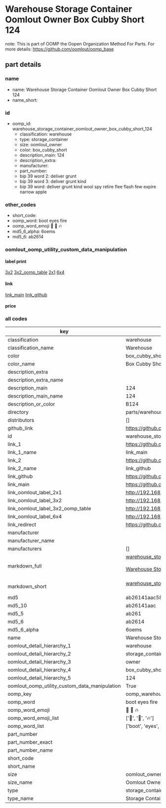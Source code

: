 # Warehouse Storage Container Oomlout Owner Box Cubby Short 124  

note: This is part of OOMP the Oopen Organization Method For Parts. For more details: https://github.com/oomlout/oomp_base

##  part details
  







### name
* name: Warehouse Storage Container Oomlout Owner Box Cubby Short 124
* name_short: 
### id
* oomp_id: warehouse_storage_container_oomlout_owner_box_cubby_short_124
  * classification: warehouse
  * type: storage_container
  * size: oomlout_owner
  * color: box_cubby_short
  * description_main: 124
  * description_extra: 
  * manufacturer: 
  * part_number: 
  * bip 39 word 2: deliver grunt
  * bip 39 word 3: deliver grunt kind
  * bip 39 word: deliver grunt kind wool spy retire flee flash few expire narrow apple

### other_codes
* short_code: 
* oomp_word: boot eyes fire
* oomp_word_emoji :boot: :eyes: :fire:
* md5_6_alpha: 6oems
* md5_6: ab2614






### oomlout_oomp_utility_custom_data_manipulation
#### label print
[3x2](http://192.168.1.245:1112/?label=oomp%206oems)
[3x2_oomp_table](http://192.168.1.108:1112/?label=oomp%206oems)
[2x1](http://192.168.1.242:1112/?label=oomp%206oems)
[6x4](http://192.168.1.55:1112/?label=oomp%206oems)    

#### link

[link_main](https://github.com/oomlout/oomlout_oomp_version_1_messy/tree/main/parts/warehouse_storage_container_oomlout_owner_box_cubby_short_124) [link_github](https://github.com/oomlout/oomlout_oomp_version_1_messy/tree/main/parts/warehouse_storage_container_oomlout_owner_box_cubby_short_124)                             

#### price







### all codes 
| key | value |  
| --- | --- |  
| classification | warehouse |  
| classification_name | Warehouse |  
| color | box_cubby_short |  
| color_name | Box Cubby Short |  
| description_extra |  |  
| description_extra_name |  |  
| description_main | 124 |  
| description_main_name | 124 |  
| description_or_color | B124 |  
| directory | parts/warehouse_storage_container_oomlout_owner_box_cubby_short_124 |  
| distributors | [] |  
| github_link | https://github.com/oomlout/oomlout_oomp_part_src/tree/main/parts/warehouse_storage_container_oomlout_owner_box_cubby_short_124 |  
| id | warehouse_storage_container_oomlout_owner_box_cubby_short_124 |  
| link_1 | https://github.com/oomlout/oomlout_oomp_version_1_messy/tree/main/parts/warehouse_storage_container_oomlout_owner_box_cubby_short_124 |  
| link_1_name | link_main |  
| link_2 | https://github.com/oomlout/oomlout_oomp_version_1_messy/tree/main/parts/warehouse_storage_container_oomlout_owner_box_cubby_short_124 |  
| link_2_name | link_github |  
| link_github | https://github.com/oomlout/oomlout_oomp_version_1_messy/tree/main/parts/warehouse_storage_container_oomlout_owner_box_cubby_short_124 |  
| link_main | https://github.com/oomlout/oomlout_oomp_version_1_messy/tree/main/parts/warehouse_storage_container_oomlout_owner_box_cubby_short_124 |  
| link_oomlout_label_2x1 | http://192.168.1.242:1112/?label=oomp%206oems |  
| link_oomlout_label_3x2 | http://192.168.1.245:1112/?label=oomp%206oems |  
| link_oomlout_label_3x2_oomp_table | http://192.168.1.108:1112/?label=oomp%206oems |  
| link_oomlout_label_6x4 | http://192.168.1.55:1112/?label=oomp%206oems |  
| link_redirect | https://github.com/oomlout/oomlout_oomp_version_1_messy/tree/main/parts/warehouse_storage_container_oomlout_owner_box_cubby_short_124 |  
| manufacturer |  |  
| manufacturer_name |  |  
| manufacturers | [] |  
| markdown_full | [warehouse_storage_container_oomlout_owner_box_cubby_short_124](none)<br>[](none)<br>[Warehouse Storage Container Oomlout Owner Box Cubby Short 124](none)<br><br> |  
| markdown_short | [warehouse_storage_container_oomlout_owner_box_cubby_short_124](none)<br><br> |  
| md5 | ab26141aac586b1adfe9afd4f519c9d0 |  
| md5_10 | ab26141aac |  
| md5_5 | ab261 |  
| md5_6 | ab2614 |  
| md5_6_alpha | 6oems |  
| name | Warehouse Storage Container Oomlout Owner Box Cubby Short 124 |  
| oomlout_detail_hierarchy_1 | warehouse |  
| oomlout_detail_hierarchy_2 | storage_container |  
| oomlout_detail_hierarchy_3 | owner |  
| oomlout_detail_hierarchy_4 | box_cubby_short |  
| oomlout_detail_hierarchy_5 | 124 |  
| oomlout_oomp_utility_custom_data_manipulation | True |  
| oomp_key | oomp_warehouse_storage_container_oomlout_owner_box_cubby_short_124 |  
| oomp_word | boot eyes fire |  
| oomp_word_emoji | :boot: :eyes: :fire: |  
| oomp_word_emoji_list | [':boot:', ':eyes:', ':fire:'] |  
| oomp_word_list | ['boot', 'eyes', 'fire'] |  
| part_number |  |  
| part_number_exact |  |  
| part_number_name |  |  
| short_code |  |  
| short_name |  |  
| size | oomlout_owner |  
| size_name | Oomlout Owner |  
| type | storage_container |  
| type_name | Storage Container |  
